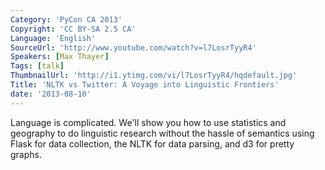 ```yaml
---
Category: 'PyCon CA 2013'
Copyright: 'CC BY-SA 2.5 CA'
Language: 'English'
SourceUrl: 'http://www.youtube.com/watch?v=l7LosrTyyR4'
Speakers: [Max Thayer]
Tags: [talk]
ThumbnailUrl: 'http://i1.ytimg.com/vi/l7LosrTyyR4/hqdefault.jpg'
Title: 'NLTK vs Twitter: A Voyage into Linguistic Frontiers'
date: '2013-08-10'
---
```

Language is complicated. We'll show you how to use statistics and geography to do linguistic research without the hassle of semantics using Flask for data collection, the NLTK for data parsing, and d3 for pretty graphs.